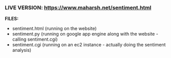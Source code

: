 ### LIVE VERSION: https://www.maharsh.net/sentiment.html

**FILES:**
- sentiment.html (running on the website)
- sentiment.py   (running on google app engine along with the website - calling sentiment.cgi)
- sentiment.cgi  (running on an ec2 instance - actually doing the sentiment analysis)




